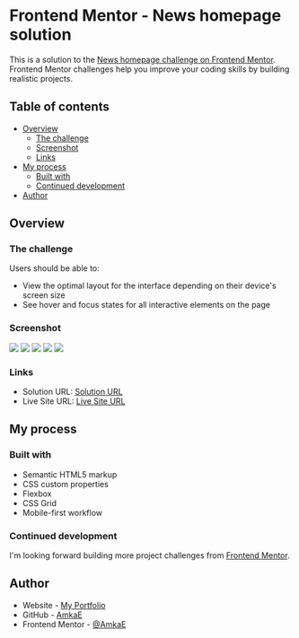 # Frontend Mentor - News homepage solution

This is a solution to the [News homepage challenge on Frontend Mentor](https://www.frontendmentor.io/challenges/news-homepage-H6SWTa1MFl). Frontend Mentor challenges help you improve your coding skills by building realistic projects.

## Table of contents

- [Overview](#overview)
  - [The challenge](#the-challenge)
  - [Screenshot](#screenshot)
  - [Links](#links)
- [My process](#my-process)
  - [Built with](#built-with)
  - [Continued development](#continued-development)
- [Author](#author)

## Overview

### The challenge

Users should be able to:

- View the optimal layout for the interface depending on their device's screen size
- See hover and focus states for all interactive elements on the page

### Screenshot

![](./design/active-states.jpg)
![](./design/desktop-design.jpg)
![](./design/desktop-preview.jpg)
![](./design/mobile-design.jpg)
![](./design/mobile-menu.jpg)

### Links

- Solution URL: [Solution URL](https://www.frontendmentor.io/solutions/news-homepage-I5TEjFGDPO)
- Live Site URL: [Live Site URL](https://news-homepage-solution.vercel.app/)

## My process

### Built with

- Semantic HTML5 markup
- CSS custom properties
- Flexbox
- CSS Grid
- Mobile-first workflow

### Continued development

I'm looking forward building more project challenges from [Frontend Mentor](https://www.frontendmentor.io/challenges).

## Author

- Website - [My Portfolio](https://www.aminamka.com)
- GitHub - [AmkaE](https://github.com/AmkaE)
- Frontend Mentor - [@AmkaE](https://www.frontendmentor.io/profile/AmkaE)
